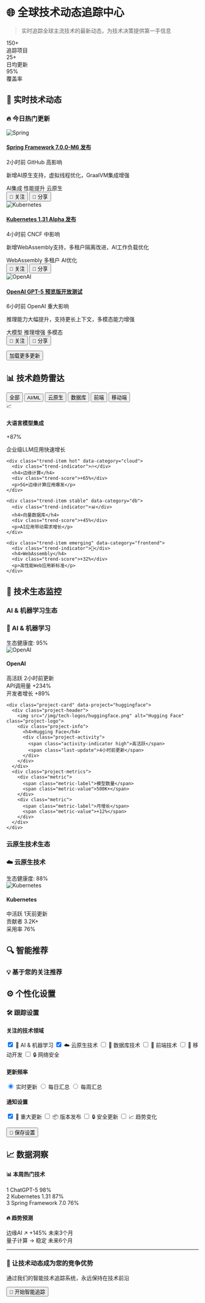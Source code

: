 # 🌐 全球技术动态追踪中心

> 实时追踪全球主流技术的最新动态，为技术决策提供第一手信息

<div class="tech-tracker-hero">
  <div class="tracker-stats">
    <div class="stat-card">
      <div class="stat-number" id="tracked-projects">150+</div>
      <div class="stat-label">追踪项目</div>
    </div>
    <div class="stat-card">
      <div class="stat-number" id="daily-updates">25+</div>
      <div class="stat-label">日均更新</div>
    </div>
    <div class="stat-card">
      <div class="stat-number" id="coverage-rate">95%</div>
      <div class="stat-label">覆盖率</div>
    </div>
  </div>
</div>

## 🎯 实时技术动态

### 🔥 今日热门更新 
<div id="today-updates" class="tech-updates-container">
  <div class="update-item hot">
    <div class="update-header">
      <img src="/img/tech-logos/spring.png" alt="Spring" class="tech-logo">
      <div class="update-info">
        <h4><a href="#spring-update">Spring Framework 7.0.0-M6 发布</a></h4>
        <div class="update-meta">
          <span class="update-time">2小时前</span>
          <span class="update-source">GitHub</span>
          <span class="impact-level high">高影响</span>
        </div>
      </div>
    </div>
    <p class="update-description">新增AI原生支持，虚拟线程优化，GraalVM集成增强</p>
    <div class="update-tags">
      <span class="tag">AI集成</span>
      <span class="tag">性能提升</span>
      <span class="tag">云原生</span>
    </div>
    <div class="update-actions">
      <button class="action-btn" onclick="trackInterest('spring-7.0-m6')">📌 关注</button>
      <button class="action-btn" onclick="shareUpdate('spring-7.0-m6')">🔗 分享</button>
    </div>
  </div>

  <div class="update-item">
    <div class="update-header">
      <img src="/img/tech-logos/kubernetes.png" alt="Kubernetes" class="tech-logo">
      <div class="update-info">
        <h4><a href="#k8s-update">Kubernetes 1.31 Alpha 发布</a></h4>
        <div class="update-meta">
          <span class="update-time">4小时前</span>
          <span class="update-source">CNCF</span>
          <span class="impact-level medium">中影响</span>
        </div>
      </div>
    </div>
    <p class="update-description">新增WebAssembly支持，多租户隔离改进，AI工作负载优化</p>
    <div class="update-tags">
      <span class="tag">WebAssembly</span>
      <span class="tag">多租户</span>
      <span class="tag">AI优化</span>
    </div>
    <div class="update-actions">
      <button class="action-btn" onclick="trackInterest('k8s-1.31')">📌 关注</button>
      <button class="action-btn" onclick="shareUpdate('k8s-1.31')">🔗 分享</button>
    </div>
  </div>

  <div class="update-item">
    <div class="update-header">
      <img src="/img/tech-logos/openai.png" alt="OpenAI" class="tech-logo">
      <div class="update-info">
        <h4><a href="#openai-update">OpenAI GPT-5 预览版开放测试</a></h4>
        <div class="update-meta">
          <span class="update-time">6小时前</span>
          <span class="update-source">OpenAI</span>
          <span class="impact-level critical">重大影响</span>
        </div>
      </div>
    </div>
    <p class="update-description">推理能力大幅提升，支持更长上下文，多模态能力增强</p>
    <div class="update-tags">
      <span class="tag">大模型</span>
      <span class="tag">推理增强</span>
      <span class="tag">多模态</span>
    </div>
    <div class="update-actions">
      <button class="action-btn" onclick="trackInterest('gpt-5')">📌 关注</button>
      <button class="action-btn" onclick="shareUpdate('gpt-5')">🔗 分享</button>
    </div>
  </div>
</div>

<button class="load-more-btn" onclick="loadMoreUpdates()">加载更多更新</button>

## 📊 技术趋势雷达

<div class="trend-radar-container">
  <div class="radar-controls">
    <button class="radar-filter active" data-category="all">全部</button>
    <button class="radar-filter" data-category="ai">AI/ML</button>
    <button class="radar-filter" data-category="cloud">云原生</button>
    <button class="radar-filter" data-category="db">数据库</button>
    <button class="radar-filter" data-category="frontend">前端</button>
    <button class="radar-filter" data-category="mobile">移动端</button>
  </div>
  
  <div class="trend-grid">
    <div class="trend-item rising" data-category="ai">
      <div class="trend-indicator">📈</div>
      <h4>大语言模型集成</h4>
      <div class="trend-score">+87%</div>
      <p>企业级LLM应用快速增长</p>
    </div>
    
    <div class="trend-item hot" data-category="cloud">
      <div class="trend-indicator">🔥</div>
      <h4>边缘计算</h4>
      <div class="trend-score">+65%</div>
      <p>5G+边缘计算应用爆发</p>
    </div>
    
    <div class="trend-item stable" data-category="db">
      <div class="trend-indicator">📊</div>
      <h4>向量数据库</h4>
      <div class="trend-score">+45%</div>
      <p>AI应用带动需求增长</p>
    </div>
    
    <div class="trend-item emerging" data-category="frontend">
      <div class="trend-indicator">🌱</div>
      <h4>WebAssembly</h4>
      <div class="trend-score">+32%</div>
      <p>高性能Web应用新标准</p>
    </div>
  </div>
</div>

## 🎯 技术生态监控

### AI & 机器学习生态
<div class="ecosystem-monitor" data-ecosystem="ai">
  <div class="ecosystem-header">
    <h3>🤖 AI & 机器学习</h3>
    <div class="ecosystem-health">
      <span class="health-indicator excellent">生态健康度: 95%</span>
    </div>
  </div>
  
  <div class="projects-grid">
    <div class="project-card" data-project="openai">
      <div class="project-header">
        <img src="/img/tech-logos/openai.png" alt="OpenAI" class="project-logo">
        <div class="project-info">
          <h4>OpenAI</h4>
          <div class="project-activity">
            <span class="activity-indicator high">高活跃</span>
            <span class="last-update">2小时前更新</span>
          </div>
        </div>
      </div>
      <div class="project-metrics">
        <div class="metric">
          <span class="metric-label">API调用量</span>
          <span class="metric-value">+234%</span>
        </div>
        <div class="metric">
          <span class="metric-label">开发者增长</span>
          <span class="metric-value">+89%</span>
        </div>
      </div>
    </div>
    
    <div class="project-card" data-project="huggingface">
      <div class="project-header">
        <img src="/img/tech-logos/huggingface.png" alt="Hugging Face" class="project-logo">
        <div class="project-info">
          <h4>Hugging Face</h4>
          <div class="project-activity">
            <span class="activity-indicator high">高活跃</span>
            <span class="last-update">4小时前更新</span>
          </div>
        </div>
      </div>
      <div class="project-metrics">
        <div class="metric">
          <span class="metric-label">模型数量</span>
          <span class="metric-value">500K+</span>
        </div>
        <div class="metric">
          <span class="metric-label">月增长</span>
          <span class="metric-value">+12%</span>
        </div>
      </div>
    </div>
  </div>
</div>

### 云原生技术生态
<div class="ecosystem-monitor" data-ecosystem="cloud">
  <div class="ecosystem-header">
    <h3>☁️ 云原生技术</h3>
    <div class="ecosystem-health">
      <span class="health-indicator good">生态健康度: 88%</span>
    </div>
  </div>
  
  <div class="projects-grid">
    <div class="project-card" data-project="kubernetes">
      <div class="project-header">
        <img src="/img/tech-logos/kubernetes.png" alt="Kubernetes" class="project-logo">
        <div class="project-info">
          <h4>Kubernetes</h4>
          <div class="project-activity">
            <span class="activity-indicator medium">中活跃</span>
            <span class="last-update">1天前更新</span>
          </div>
        </div>
      </div>
      <div class="project-metrics">
        <div class="metric">
          <span class="metric-label">贡献者</span>
          <span class="metric-value">3.2K+</span>
        </div>
        <div class="metric">
          <span class="metric-label">采用率</span>
          <span class="metric-value">76%</span>
        </div>
      </div>
    </div>
  </div>
</div>

## 🔍 智能推荐

<div class="recommendation-section">
  <h3>💡 基于您的关注推荐</h3>
  <div class="recommendations-grid" id="smart-recommendations">
    <!-- 动态生成推荐内容 -->
  </div>
</div>

## ⚙️ 个性化设置

<div class="settings-panel">
  <h3>🛠️ 跟踪设置</h3>
  
  <div class="settings-group">
    <h4>关注的技术领域</h4>
    <div class="tech-categories">
      <label class="category-checkbox">
        <input type="checkbox" value="ai" checked>
        <span>🤖 AI & 机器学习</span>
      </label>
      <label class="category-checkbox">
        <input type="checkbox" value="cloud" checked>
        <span>☁️ 云原生技术</span>
      </label>
      <label class="category-checkbox">
        <input type="checkbox" value="database">
        <span>💾 数据库技术</span>
      </label>
      <label class="category-checkbox">
        <input type="checkbox" value="frontend">
        <span>🎨 前端技术</span>
      </label>
      <label class="category-checkbox">
        <input type="checkbox" value="mobile">
        <span>📱 移动开发</span>
      </label>
      <label class="category-checkbox">
        <input type="checkbox" value="security">
        <span>🔒 网络安全</span>
      </label>
    </div>
  </div>
  
  <div class="settings-group">
    <h4>更新频率</h4>
    <div class="frequency-options">
      <label class="frequency-option">
        <input type="radio" name="frequency" value="realtime" checked>
        <span>实时更新</span>
      </label>
      <label class="frequency-option">
        <input type="radio" name="frequency" value="daily">
        <span>每日汇总</span>
      </label>
      <label class="frequency-option">
        <input type="radio" name="frequency" value="weekly">
        <span>每周汇总</span>
      </label>
    </div>
  </div>
  
  <div class="settings-group">
    <h4>通知设置</h4>
    <div class="notification-settings">
      <label class="notification-option">
        <input type="checkbox" value="breaking" checked>
        <span>🚨 重大更新</span>
      </label>
      <label class="notification-option">
        <input type="checkbox" value="releases">
        <span>📦 版本发布</span>
      </label>
      <label class="notification-option">
        <input type="checkbox" value="security">
        <span>🔒 安全更新</span>
      </label>
      <label class="notification-option">
        <input type="checkbox" value="trends">
        <span>📈 趋势变化</span>
      </label>
    </div>
  </div>
  
  <button class="save-settings-btn" onclick="saveTrackingSettings()">💾 保存设置</button>
</div>

## 📈 数据洞察

<div class="insights-dashboard">
  <div class="insight-card">
    <h4>📊 本周热门技术</h4>
    <div class="top-tech-list">
      <div class="tech-rank-item">
        <span class="rank">1</span>
        <span class="tech-name">ChatGPT-5</span>
        <span class="attention-score">98%</span>
      </div>
      <div class="tech-rank-item">
        <span class="rank">2</span>
        <span class="tech-name">Kubernetes 1.31</span>
        <span class="attention-score">87%</span>
      </div>
      <div class="tech-rank-item">
        <span class="rank">3</span>
        <span class="tech-name">Spring Framework 7.0</span>
        <span class="attention-score">76%</span>
      </div>
    </div>
  </div>
  
  <div class="insight-card">
    <h4>🔥 趋势预测</h4>
    <div class="trend-predictions">
      <div class="prediction-item">
        <span class="tech">边缘AI</span>
        <span class="trend up">↗️ +145%</span>
        <span class="timeframe">未来3个月</span>
      </div>
      <div class="prediction-item">
        <span class="tech">量子计算</span>
        <span class="trend stable">→ 稳定</span>
        <span class="timeframe">未来6个月</span>
      </div>
    </div>
  </div>
</div>

---

<div class="cta-section">
  <h3>🚀 让技术动态成为您的竞争优势</h3>
  <p>通过我们的智能技术追踪系统，永远保持在技术前沿</p>
  <button class="cta-button" onclick="startTracking()">🎯 开始智能追踪</button>
</div>

<script src="/javascripts/tech-tracker.js"></script>
